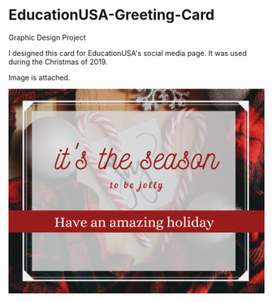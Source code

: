 # EducationUSA-Greeting-Card
Graphic Design Project

I designed this card for EducationUSA's social media page. It was used during the Christmas of 2019.

Image is attached. 

![Greeting Card](Season-greetings.PNG)

